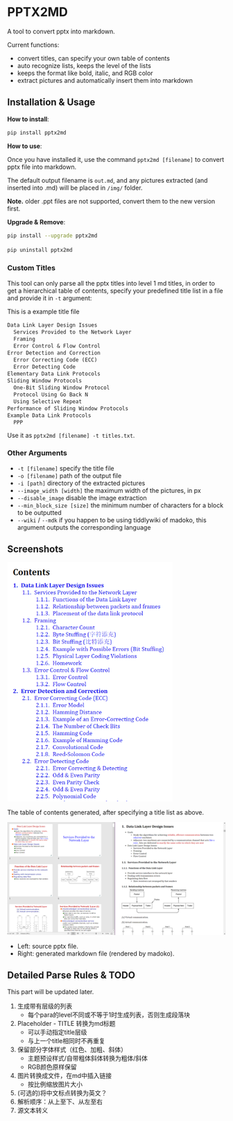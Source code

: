 # PPTX2MD

A tool to convert pptx into markdown.

Current functions:

* convert titles, can specify your own table of contents
* auto recognize lists, keeps the level of the lists
* keeps the format like bold, italic, and RGB color
* extract pictures and automatically insert them into markdown

## Installation & Usage

__How to install__:

```sh
pip install pptx2md
```

__How to use__:

Once you have installed it, use the command `pptx2md [filename]` to convert pptx file into markdown.

The default output filename is `out.md`, and any pictures extracted (and inserted into .md) will be placed in `/img/` folder.

__Note.__ older .ppt files are not supported, convert them to the new version first.

__Upgrade & Remove__:

```sh
pip install --upgrade pptx2md

pip uninstall pptx2md
```

### Custom Titles

This tool can only parse all the pptx titles into level 1 md titles, in order to get a hierarchical table of contents, specify your predefined title list in a file and provide it in `-t` argument:

This is a example title file

```
Data Link Layer Design Issues
  Services Provided to the Network Layer
  Framing
  Error Control & Flow Control
Error Detection and Correction
  Error Correcting Code (ECC)
  Error Detecting Code
Elementary Data Link Protocols
Sliding Window Protocols
  One-Bit Sliding Window Protocol
  Protocol Using Go Back N
  Using Selective Repeat
Performance of Sliding Window Protocols
Example Data Link Protocols
  PPP
```

Use it as `pptx2md [filename] -t titles.txt`.

### Other Arguments

* `-t [filename]` specify the title file
* `-o [filename]` path of the output file
* `-i [path]` directory of the extracted pictures
* `--image_width [width]` the maximum width of the pictures, in px
* `--disable_image` disable the image extraction
* `--min_block_size [size]` the minimum number of characters for a block to be outputted
* `--wiki` / `--mdk` if you happen to be using tiddlywiki of madoko, this argument outputs the corresponding language 

## Screenshots

<img src="https://raw.githubusercontent.com/ssine/image_bed/master/pic1.png" height=550 >

The table of contents generated, after specifying a title list as above.

![2](https://raw.githubusercontent.com/ssine/image_bed/master/pic2.png)

* Left: source pptx file.
* Right: generated markdown file (rendered by madoko).

## Detailed Parse Rules & TODO

This part will be updated later.

1. 生成带有层级的列表
   * 每个para的level不同或不等于1时生成列表，否则生成段落块
2. Placeholder - TITLE 转换为md标题
   * 可以手动指定title层级
   * 与上一个title相同时不再重复
3. 保留部分字体样式（红色、加粗、斜体）
   * 主题预设样式/自带粗体斜体转换为粗体/斜体
   * RGB颜色原样保留
4. 图片转换成文件，在md中插入链接
   * 按比例缩放图片大小
5. (可选的)将中文标点转换为英文？
6. 解析顺序：从上至下、从左至右
7. 源文本转义
